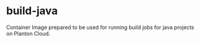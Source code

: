 # build-java

Container Image prepared to be used for running build jobs for java projects on Planton Cloud.
